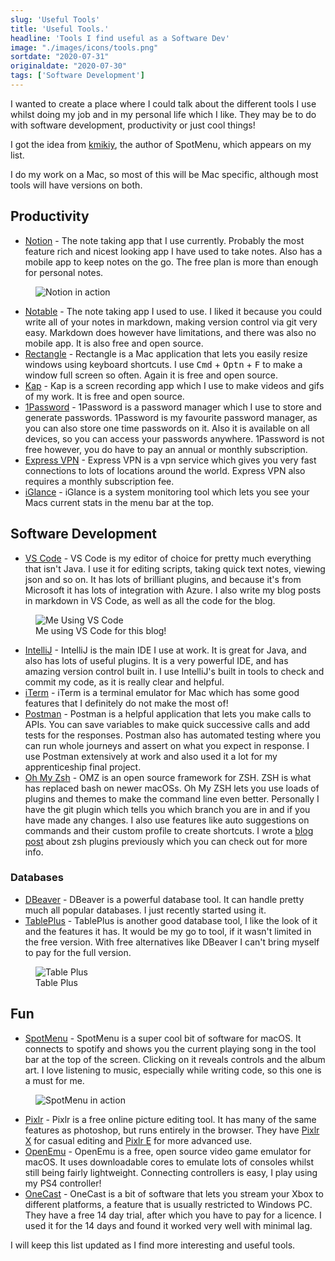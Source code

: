 ```yaml
---
slug: 'Useful Tools'
title: 'Useful Tools.'
headline: 'Tools I find useful as a Software Dev'
image: "./images/icons/tools.png"
sortdate: "2020-07-31"
originaldate: "2020-07-30"
tags: ['Software Development']
---
```


I wanted to create a place where I could talk about the different tools I use whilst doing my job and in my personal life which I like. They may be to do with software development, productivity or just cool things!

I got the idea from <a href="https://github.com/kmikiy/awesome-mac" target="_blank">kmikiy</a>, the author of SpotMenu, which appears on my list.

I do my work on a Mac, so most of this will be Mac specific, although most tools will have versions on both.

<h2>Productivity</h2>

- <a href="https://www.notion.so/" target="_blank">Notion</a> - The note taking app that I use currently. Probably the most feature rich and nicest looking app I have used to take notes. Also has a mobile app to keep notes on the go. The free plan is more than enough for personal notes.

<div id="imageDiv">
    <figure>
        <img src="https://joshlearningtocode.files.wordpress.com/2020/07/notion.gif" alt="Notion in action">
    </figure>
</div>

- <a href="https://notable.app/" target="_blank">Notable</a> - The note taking app I used to use. I liked it because you could write all of your notes in markdown, making version control via git very easy. Markdown does however have limitations, and there was also no mobile app. It is also free and open source.
- <a href="https://github.com/rxhanson/Rectangle" target="_blank">Rectangle</a> - Rectangle is a Mac application that lets you easily resize windows using keyboard shortcuts. I use <kbd>Cmd</kbd> + <kbd>Optn</kbd> + <kbd>F</kbd> to make a window full screen so often. Again it is free and open source.
- <a href="https://getkap.co/" target="_blank">Kap</a> - Kap is a screen recording app which I use to make videos and gifs of my work. It is free and open source.
- <a href="https://1password.com/" target="_blank">1Password</a> - 1Password is a password manager which I use to store and generate passwords. 1Password is my favourite password manager, as you can also store one time passwords on it. Also it is available on all devices, so you can access your passwords anywhere. 1Password is not free however, you do have to pay an annual or monthly subscription.
- <a href="https://www.expressvpn.com/" target="_blank">Express VPN</a> - Express VPN is a vpn service which gives you very fast connections to lots of locations around the world. Express VPN also requires a monthly subscription fee.
- <a href="https://github.com/iglance/iGlance" target="_blank">iGlance</a> - iGlance is a system monitoring tool which lets you see your Macs current stats in the menu bar at the top. 

<h2>Software Development</h2>

- <a href="https://code.visualstudio.com/" target="_blank">VS Code</a> - VS Code is my editor of choice for pretty much everything that isn't Java. I use it for editing scripts, taking quick text notes, viewing json and so on. It has lots of brilliant plugins, and because it's from Microsoft it has lots of integration with Azure. I also write my blog posts in markdown in VS Code, as well as all the code for the blog.

<div id="imageDiv">
    <figure>
        <img src="https://joshlearningtocode.files.wordpress.com/2020/08/vscode.png" alt="Me Using VS Code">
        <figcaption>Me using VS Code for this blog!</figcaption>
    </figure>
</div>

- <a href="https://www.jetbrains.com/idea/" target="_target">IntelliJ</a> - IntelliJ is the main IDE I use at work. It is great for Java, and also has lots of useful plugins. It is a very powerful IDE, and has amazing version control built in. I use IntelliJ's built in tools to check and commit my code, as it is really clear and helpful.
- <a href="https://www.iterm2.com/" target="_blank">iTerm</a> - iTerm is a terminal emulator for Mac which has some good features that I definitely do not make the most of!
- <a href="https://www.postman.com/" target="_blank">Postman</a> - Postman is a helpful application that lets you make calls to APIs. You can save variables to make quick successive calls and add tests for the responses. Postman also has automated testing where you can run whole journeys and assert on what you expect in response. I use Postman extensively at work and also used it a lot for my apprenticeship final project.
- <a href="https://github.com/ohmyzsh/ohmyzsh" target="_blank">Oh My Zsh</a> - OMZ is an open source framework for ZSH. ZSH is what has replaced bash on newer macOSs.  Oh My ZSH lets you use loads of plugins and themes to make the command line even better. Personally I have the git plugin which tells you which branch you are in and if you have made any changes. I also use features like auto suggestions on commands and their custom profile to create shortcuts. I wrote a <a href="https://joshlearningto.code.blog/2020/01/21/zsh-plugins/" target="_blank">blog post</a> about zsh plugins previously which you can check out for more info.

<h3>Databases</h3>

- <a href="https://dbeaver.io/" target="_blank">DBeaver</a> - DBeaver is a powerful database tool. It can handle pretty much all popular databases. I just recently started using it.
- <a href="https://tableplus.com/" target="_blank">TablePlus</a> - TablePlus is another good database tool, I like the look of it and the features it has. It would be my go to tool, if it wasn't limited in the free version. With free alternatives like DBeaver I can't bring myself to pay for the full version.

<div id="imageDiv">
    <figure>
        <img src="https://joshlearningtocode.files.wordpress.com/2020/08/tableplus.png" alt="Table Plus">
        <figcaption>Table Plus</figcaption>
    </figure>
</div>



<h2>Fun</h2>

- <a href="https://github.com/kmikiy/SpotMenu" target="_blank">SpotMenu</a> - SpotMenu is a super cool bit of software for macOS. It connects to spotify and shows you the current playing song in the tool bar at the top of the screen. Clicking on it reveals controls and the album art. I love listening to music, especially while writing code, so this one is a must for me. 

<div id="imageDiv">
    <figure>
        <img src="https://joshlearningtocode.files.wordpress.com/2020/07/spotmenu-1.gif" alt="SpotMenu in action">
    </figure>
</div>

- <a href="https://pixlr.com/" target="_blank">Pixlr</a> - Pixlr is a free online picture editing tool. It has many of the same features as photoshop, but runs entirely in the browser. They have <a href="https://pixlr.com/x/" target="_blank">Pixlr X</a> for casual editing and <a href="https://pixlr.com/e/" target="_blank">Pixlr E</a> for more advanced use.
- <a href="https://openemu.org/" target="_blank">OpenEmu</a> - OpenEmu is a free, open source video game emulator for macOS. It uses downloadable cores to emulate lots of consoles whilst still being fairly lightweight. Connecting controllers is easy, I play using my PS4 controller!
- <a href="https://onecast.me" target="_blank">OneCast</a> - OneCast is a bit of software that lets you stream your Xbox to different platforms, a feature that is usually restricted to Windows PC. They have a free 14 day trial, after which you have to pay for a licence. I used it for the 14 days and found it worked very well with minimal lag.

I will keep this list updated as I find more interesting and useful tools.